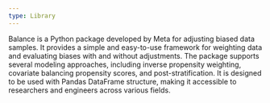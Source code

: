 ```yaml
---
type: Library
---
```


Balance is a Python package developed by Meta for adjusting biased data samples. It provides a simple and easy-to-use framework for weighting data and evaluating biases with and without adjustments. The package supports several modeling approaches, including inverse propensity weighting, covariate balancing propensity scores, and post-stratification. It is designed to be used with Pandas DataFrame structure, making it accessible to researchers and engineers across various fields.